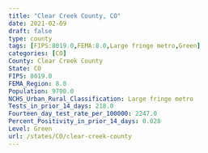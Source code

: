 ```yaml
---
title: "Clear Creek County, CO"
date: 2021-02-09
draft: false
type: county
tags: [FIPS:8019.0,FEMA:8.0,Large fringe metro,Green]
categories: [CO]
County: Clear Creek County
State: CO
FIPS: 8019.0
FEMA_Region: 8.0
Population: 9700.0
NCHS_Urban_Rural_Classification: Large fringe metro
Tests_in_prior_14_days: 218.0
Fourteen_day_test_rate_per_100000: 2247.0
Percent_Positivity_in_prior_14_days: 0.028
Level: Green
url: /states/CO/clear-creek-county
---
```



